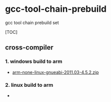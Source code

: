 # gcc-tool-chain-prebuild
gcc tool chain prebuild set



[TOC]

## cross-compiler

### 1. windows build to arm

- <a href="http://45.77.125.65:8000/api/raw/arm-none-linux-gnueabi-2011.03-4.5.2.zip?auth=eyJhbGciOiJIUzI1NiIsInR5cCI6IkpXVCJ9.eyJ1c2VyIjp7ImlkIjoxLCJsb2NhbGUiOiJ6aC1jbiIsInZpZXdNb2RlIjoibGlzdCIsInBlcm0iOnsiYWRtaW4iOnRydWUsImV4ZWN1dGUiOnRydWUsImNyZWF0ZSI6dHJ1ZSwicmVuYW1lIjp0cnVlLCJtb2RpZnkiOnRydWUsImRlbGV0ZSI6dHJ1ZSwic2hhcmUiOnRydWUsImRvd25sb2FkIjp0cnVlfSwiY29tbWFuZHMiOltdLCJsb2NrUGFzc3dvcmQiOmZhbHNlfSwiZXhwIjoxNjA4MDEwMTUyLCJpYXQiOjE2MDgwMDI5NTIsImlzcyI6IkZpbGUgQnJvd3NlciJ9.yybqFd9rhc9OSNNoZQ8CHM-2K1waday6v4FIO_BEMws">arm-none-linux-gnueabi-2011.03-4.5.2.zip</a>

### 2. linux build to arm

- 